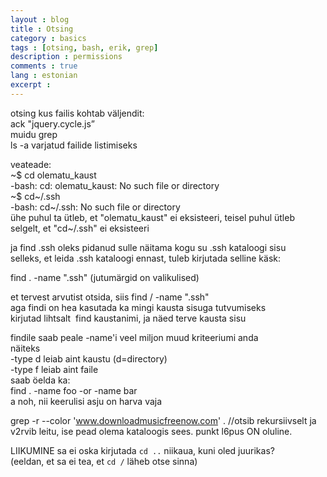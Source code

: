 ```yaml
---
layout : blog
title : Otsing 
category : basics
tags : [otsing, bash, erik, grep]
description : permissions
comments : true
lang : estonian
excerpt : 
---
```


otsing kus failis kohtab väljendit:  
ack "jquery.cycle.js”  
muidu grep  
 ls -a varjatud failide listimiseks  

veateade:  
~$ cd olematu_kaust  
-bash: cd: olematu_kaust: No such file or directory  
~$ cd~/.ssh  
-bash: cd~/.ssh: No such file or directory  
ühe puhul ta ütleb, et "olematu_kaust" ei eksisteeri, teisel puhul ütleb   selgelt, et "cd~/.ssh" ei eksisteeri  

ja find .ssh oleks pidanud sulle näitama kogu su .ssh kataloogi sisu  
selleks, et leida .ssh kataloogi ennast, tuleb kirjutada selline käsk:  

find . -name ".ssh" (jutumärgid on valikulised)  

et tervest arvutist otsida, siis find / -name ".ssh"  
aga findi on hea kasutada ka mingi kausta sisuga tutvumiseks  
kirjutad lihtsalt  find kaustanimi, ja näed terve kausta sisu  

findile saab peale -name'i veel miljon muud kriteeriumi anda  
näiteks   
-type d leiab aint kaustu (d=directory)  
-type f leiab aint faile  
saab öelda ka:  
find . -name foo -or -name bar  
a noh, nii keerulisi asju on harva vaja  

grep -r --color 'www.downloadmusicfreenow.com' . //otsib rekursiivselt ja v2rvib leitu, ise pead olema kataloogis sees. punkt l6pus ON oluline.  

LIIKUMINE
sa ei oska kirjutada `cd ..` niikaua, kuni oled juurikas?  
(eeldan, et sa ei tea, et `cd /` läheb otse sinna)  